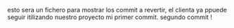 esto sera un fichero para mostrar los commit a revertir, el clienta ya ppuede seguir itilizando nuestro proyecto  mi primer commit. segundo commit 
!
